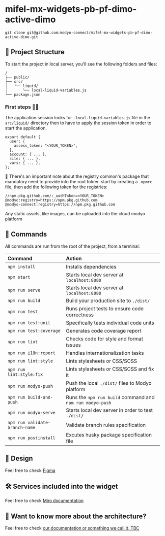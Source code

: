 # mifel-mx-widgets-pb-pf-dimo-active-dimo

```
git clone git@github.com:modyo-connect/mifel-mx-widgets-pb-pf-dimo-active-dimo.git
```

## 🚀 Project Structure

To start the project in local server, you'll see the following folders and files:

```
/
├── public/
├── src/
│   └── liquid/
│       └── local-liquid-variables.js
└── package.json
```

### First steps 👟👟

The application session looks for `.local-liquid-variables.js` file in the `src/liquid/` directory then to have to apply the session token in order to start the application.

```
export default {
  user: {
    access_token: "<YOUR_TOKEN>",
  },
  account: { ... },
  site: { ... },
  vars: { ... },
};
```

🤚 There's an important note about the registry common's package that mandatory need to provide into the root folder. start by creating a `.npmrc` file, then add the following token for the registries:

```
//npm.pkg.github.com/:_authToken=<YOUR_TOKEN>
@modyo:registry=https://npm.pkg.github.com
@modyo-connect:registry=https://npm.pkg.github.com
```

Any static assets, like images, can be uploaded into the cloud modyo platform

## 🧞 Commands

All commands are run from the root of the project, from a terminal:

| Command                       | Action                                                    |
| :---------------------        | :-----------------------------------------------          |
| `npm install`                 | Installs dependencies                                     |
| `npm start`                   | Starts local dev server at `localhost:8080`               |
| `npm run serve`               | Starts local dev server at `localhost:8080`               |
| `npm run build`               | Build your production site to `./dist/`                   |
| `npm run test`                | Runs project tests to ensure code correctness             |
| `npm run test:unit`           | Specifically tests individual code units                  |
| `npm run test:coverage`       | Generates code coverage report                            |
| `npm run lint`                | Checks code for style and format issues                   |
| `npm run i18n:report`         | Handles internationalization tasks                        |
| `npm run lint:style`          | Lints stylesheets or CSS/SCSS                             |
| `npm run lint:style:fix`      | Lints stylesheets or CSS/SCSS and fix it                  |
| `npm run modyo-push`          | Push the local `./dist/` files to Modyo platform          |
| `npm run build-and-push`      | Runs the `npm run build` command and  `npm run modyo-push`|
| `npm run modyo-serve`         | Starts local dev server in order to test `./dist/`        |
| `npm run validate-branch-name`| Validate branch rules specification                       |
| `npm run postinstall`         | Excutes husky package specification file                  |

## 🎨 Design
Feel free to check [Figma](https://www.figma.com/file/eWEYBtvr6T1PVeScE5BbLB/%F0%9F%A7%A9-DS-%7C-Mifel-2022?node-id=16%3A129&t=5Jw3S8uOn7fqg8RK-0|https://www.figma.com/file/eWEYBtvr6T1PVeScE5BbLB/%F0%9F%A7%A9-DS-%7C-Mifel-2022?node-id=16%3A129&t=5Jw3S8uOn7fqg8RK-0|smart-link)

## 🛠️ Services included into the widget
Feel free to check [Miro documentation](https://miro.com/app/board/uXjVM4PpWqc=/?moveToWidget=3458764558837164706&cot=14|https://miro.com/app/board/uXjVM4PpWqc=/?moveToWidget=3458764558837164706&cot=14|smart-link)

## 👀 Want to know more about the architecture?
Feel free to check [our documentation or something we call it, TBC](https://www.figma.com/file/qKPXoJC8n498wpVhsKGzVg/TBC-%7C-DiMo-(Copy)?type=whiteboard&node-id=1520-47041&t=yRcpe7T1QN26Nuge-0)
